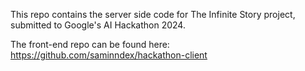 This repo contains the server side code for The Infinite Story project, submitted to Google's AI Hackathon 2024.

The front-end repo can be found here: https://github.com/saminndex/hackathon-client
